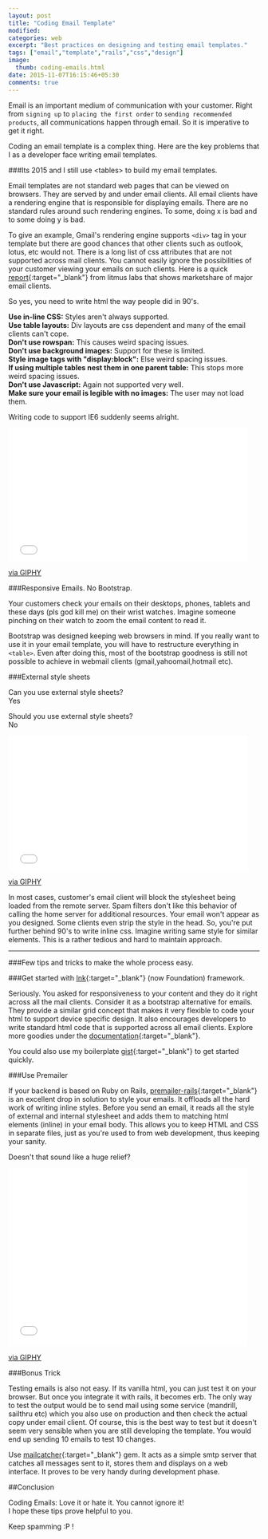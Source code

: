 ```yaml
---
layout: post
title: "Coding Email Template"
modified:
categories: web
excerpt: "Best practices on designing and testing email templates."
tags: ["email","template","rails","css","design"]
image:
  thumb: coding-emails.html
date: 2015-11-07T16:15:46+05:30
comments: true
---
```



Email is an important medium of communication with your customer. Right from `signing up` to `placing the first order` to `sending recommended products`, all communications happen through email. So it is imperative to get it right.

Coding an email template is a complex thing. Here are the key problems that I as a developer face writing email templates.

###Its 2015 and I still use &lt;tables&gt; to build my email templates.

 Email templates are not standard web pages that can be viewed on browsers. They are served by and under email clients. All email clients have a rendering engine that is responsible for displaying emails. There are no standard rules around such rendering engines. To some, doing x is bad and to some doing y is bad.

 To give an example, Gmail's rendering engine supports `<div>` tag in your template but there are good chances that other clients such as outlook, lotus, etc would not. There is a long list of css attributes that are not supported across mail clients. You cannot easily ignore the possibilities of your customer viewing your emails on such clients. Here is a quick [report]( https://emailclientmarketshare.com/){:target="_blank"} from litmus labs that shows marketshare of major email clients.

So yes, you need to write html the way people did in 90's.

<strong>Use in-line CSS:</strong> Styles aren't always supported.  
<strong>Use table layouts:</strong> Div layouts are css dependent and many of the email clients can't cope.  
<strong>Don't use rowspan:</strong> This causes weird spacing issues.  
<strong>Don't use background images:</strong> Support for these is limited.  
<strong>Style image tags with "display:block":</strong> Else weird spacing issues.  
<strong>If using multiple tables nest them in one parent table:</strong> This stops more weird spacing issues.  
<strong>Don't use Javascript:</strong> Again not supported very well.  
<strong>Make sure your email is legible with no images:</strong> The user may not load them.  

Writing code to support IE6 suddenly seems alright.

<iframe src="//giphy.com/embed/HteV6g0QTNxp6" width="480" height="267" frameBorder="0" class="giphy-embed" allowFullScreen></iframe><p><a href="http://giphy.com/gifs/HteV6g0QTNxp6">via GIPHY</a></p>

###Responsive Emails. No Bootstrap.

Your customers check your emails on their desktops, phones, tablets and these days (pls god kill me) on their wrist watches. Imagine someone pinching on their watch to zoom the email content to read it.

Bootstrap was designed keeping web browsers in mind. If you really want to use it in your email template, you will have to restructure everything in `<table>`. Even after doing this, most of the bootstrap goodness is still not possible to achieve in webmail clients (gmail,yahoomail,hotmail etc).

###External style sheets

Can you use external style sheets?  
Yes

Should you use external style sheets?  
No

<iframe src="//giphy.com/embed/IwmztXQO7BUzu" width="480" height="270" frameBorder="0" class="giphy-embed" allowFullScreen></iframe><p><a href="http://giphy.com/gifs/cmon-come-on-IwmztXQO7BUzu">via GIPHY</a></p>

In most cases, customer's email client will block the stylesheet being loaded from the remote server. Spam filters don't like this behavior of calling the home server for additional resources. Your email won't appear as you designed. Some clients even strip the style in the head. So, you're put further behind 90's to write inline css. Imagine writing same style for similar elements. This is a rather tedious and hard to maintain approach.

<hr>

###Few tips and tricks to make the whole process easy.



###Get started with [Ink](http://foundation.zurb.com/emails.html){:target="_blank"} (now Foundation) framework.

 Seriously. You asked for responsiveness to your content and they do it right across all the mail clients. Consider it as a bootstrap alternative for emails. They provide a similar grid concept that makes it very flexible to code your html to support device specific design. It also encourages developers to write standard html code that is supported across all email clients. Explore more goodies under the [documentation](http://zurb.com/ink/docs.php){:target="_blank"}.

 You could also use my boilerplate [gist](https://gist.github.com/niyando/f24e3920c8815d799609){:target="_blank"} to get started quickly.

###Use Premailer

If your backend is based on Ruby on Rails, [premailer-rails](https://github.com/fphilipe/premailer-rails){:target="_blank"} is an excellent drop in solution to style your emails. It offloads all the hard work of writing inline styles. Before you send an email, it reads all the style of external and internal stylesheet and adds them to matching html elements (inline) in your email body. This allows you to keep HTML and CSS in separate files, just as you're used to from web development, thus keeping your sanity.

Doesn't that sound like a huge relief?

<iframe src="//giphy.com/embed/uc5KhUtOiS0zm" width="480" height="357" frameBorder="0" class="giphy-embed" allowFullScreen></iframe><p><a href="http://giphy.com/gifs/pokemon-pikachu-sigh-uc5KhUtOiS0zm">via GIPHY</a></p>

###Bonus Trick

Testing emails is also not easy. If its vanilla html, you can just test it on your browser. But once you integrate it with rails, it becomes erb. The only way to test the output would be to send mail using some service (mandrill, sailthru etc) which you also use on production and then check the actual copy under email client. Of course, this is the best way to test but it doesn't seem very sensible when you are still developing the template. You would end up sending 10 emails to test 10 changes.

Use [mailcatcher](https://github.com/sj26/mailcatcher){:target="_blank"} gem. It acts as a simple smtp server that catches all messages sent to it, stores them and displays on a web interface. It proves to be very handy during development phase.

##Conclusion

Coding Emails: Love it or hate it. You cannot ignore it!  
I hope these tips prove helpful to you.

Keep spamming :P !